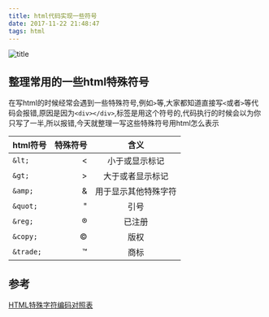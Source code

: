 ```yaml
---
title: html代码实现一些符号
date: 2017-11-22 21:48:47
tags: html
---
```

![title](http://oo4xdz5i0.bkt.clouddn.com/html.jpg)
<!--more-->
## 整理常用的一些html特殊符号
在写html的时候经常会遇到一些特殊符号,例如`>`等,大家都知道直接写`<`或者`>`等代码会报错,原因是因为`<div></div>`,标签是用这个符号的,代码执行的时候会以为你只写了一半,所以报错,今天就整理一写这些特殊符号用html怎么表示


| html符号        | 特殊符号    |  含义  |
| --------   | -----:   | :----: |
|  `&lt;`        | &lt;      |   小于或显示标记      |
| `&gt;`         | &gt;      |   大于或者显示标记    |
| `&amp;`        | &amp;     |   用于显示其他特殊字符 |
| `&quot;`       | &quot;    |   引号              |
| `&reg;`        | &reg;     |   已注册             |
| `&copy;`       | &copy;    |   版权    |
| `&trade;`      | &trade;   |   商标    |

## 参考
[HTML特殊字符编码对照表](http://www.jb51.net/onlineread/htmlchar.htm)
